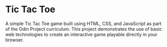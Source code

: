 # Tic Tac Toe
A simple Tic Tac Toe game built using HTML, CSS, and JavaScript as part of the Odin Project curriculum. This project demonstrates the use of basic web technologies to create an interactive game playable directly in your browser.
